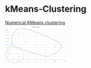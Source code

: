 # kMeans-Clustering

<a href='https://github.com/ramteke/kMeans-Clustering/tree/master/src/main/java/numerical'>Numerical KMeans clustering</a>
<br><a href='https://github.com/ramteke/kMeans-Clustering/tree/master/src/main/java/numerical'><img src='https://github.com/ramteke/kMeans-Clustering/blob/master/src/main/java/numerical/basicKMeans/kmean-numeric.png' width=200></a>
